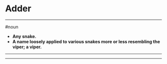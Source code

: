 # Adder
---
#noun
- **Any snake.**
- **A name loosely applied to various snakes more or less resembling the viper; a viper.**
---
---
